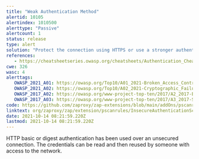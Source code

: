 ```yaml
---
title: "Weak Authentication Method"
alertid: 10105
alertindex: 1010500
alerttype: "Passive"
alertcount: 1
status: release
type: alert
solution: "Protect the connection using HTTPS or use a stronger authentication mechanism"
references:
   - https://cheatsheetseries.owasp.org/cheatsheets/Authentication_Cheat_Sheet.html
cwe: 326
wasc: 4
alerttags: 
   OWASP_2021_A01: https://owasp.org/Top10/A01_2021-Broken_Access_Control/
   OWASP_2021_A02: https://owasp.org/Top10/A02_2021-Cryptographic_Failures/
   OWASP_2017_A02: https://owasp.org/www-project-top-ten/2017/A2_2017-Broken_Authentication.html
   OWASP_2017_A03: https://owasp.org/www-project-top-ten/2017/A3_2017-Sensitive_Data_Exposure.html
code: https://github.com/zaproxy/zap-extensions/blob/main/addOns/pscanrules/src/main/java/org/zaproxy/zap/extension/pscanrules/InsecureAuthenticationScanRule.java
linktext: org/zaproxy/zap/extension/pscanrules/InsecureAuthenticationScanRule.java
date: 2021-10-14 08:21:59.220Z
lastmod: 2021-10-14 08:21:59.220Z
---
```

HTTP basic or digest authentication has been used over an unsecured connection. The credentials can be read and then reused by someone with access to the network.
